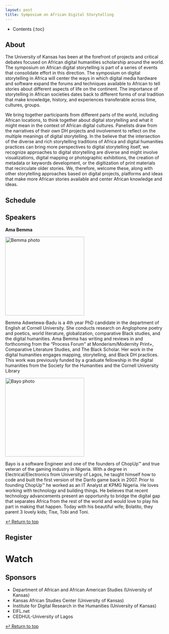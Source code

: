 ```yaml
---
layout: post
title: Symposium on African Digital Storytelling
---
```


* Contents
{:toc}

## About

The University of Kansas has been at the forefront of projects and critical debates focused on African digital humanities scholarship around the world. The symposium on African digital storytelling is part of a series of events that consolidate effort in this direction. The symposium on digital storytelling in Africa will center the ways in which digital media hardware and software expand the forums and techniques available to African to tell stories about different aspects of life on the continent. The importance of storytelling in African societies dates back to different forms of oral tradition that make knowledge, history, and experiences transferable across time, cultures, groups. 

We bring together participants from different parts of the world, including African locations, to think together about digital storytelling and what it might mean in the context of African digital cultures. Panelists draw from the narratives of their own DH projects and involvement to reflect on the multiple meanings of digital storytelling. In the believe that the intersection of the diverse and rich storytelling traditions of Africa and digital humanities practices can bring more perspectives to digital storytelling itself, we recognize approaches to digital storytelling are diverse and might involve visualizations, digital mapping or photographic exhibitions, the creation of metadata or keywords development, or the digitization of print materials that recirculate older stories. We, therefore, welcome these, along with other storytelling approaches based on digital projects, platforms and ideas that make more African stories available and center African knowledge and ideas.

## Schedule


## Speakers

**Ama Bemma**


<img src="{{ site.baseurl }}/assets/Bemma-ADH-photo.jpg" alt="Bemma photo" width="250">

Bemma Adwetewa-Badu is a 4th year PhD candidate in the department of English at Cornell University. She conducts research on Anglophone poetry and poetics, world literature, globalization, comparative Black studies, and the digital humanities. Ama Bemma has writing and reviews in and forthcoming from the “Process Forum” at Monderism/Modernity Print+, Comparative Literature Studies, and The Black Scholar. Her work in the digital humanities engages mapping, storytelling, and Black DH practices. This work was previously funded by a graduate fellowship in the digital humanities from the Society for the Humanities and the Cornell University Library

<img src="{{ site.baseurl }}/assets/Bayo-adh-photo.jpg" alt="Bayo photo" width="250">


Bayo is a software Engineer and one of the founders of ChopUp™ and true veteran of the gaming industry in Nigeria. With a degree in Electrical/Electronics from University of Lagos, he taught himself how to code and built the first version of the Danfo game back in 2007. Prior to founding ChopUp™ he worked as an IT Analyst at KPMG Nigeria. He loves working with technology and building things. He believes that recent technology advancements present an opportunity to bridge the digital gap that separates Africa from the rest of the world and would love to play his part in making that happen. Today with his beautiful wife; Bolatito, they parent 3 lovely kids; Tise, Tobi and Toni. 

<p><a href="#top">&#x21a9;&#xfe0e; Return to top</a></p> 

## Register

# Watch

## Sponsors

* Department of African and African American Studies (University of Kansas)
* Kansas African Studies Center (University of Kansas)
* Institute for Digital Research in the Humanities (University of Kansas)
* EIFL.net
* CEDHUL-University of Lagos

<p><a href="#top">&#x21a9;&#xfe0e; Return to top</a></p> 

